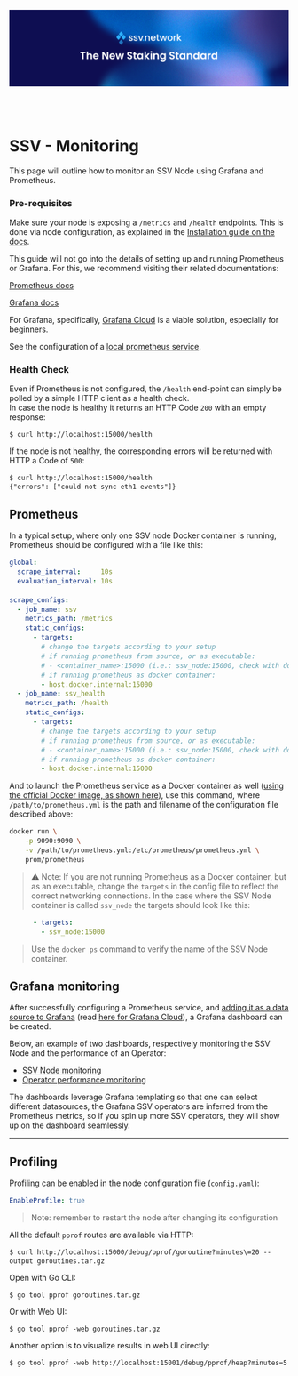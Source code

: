 [<img src="../docs/resources/ssv_header_image.png" >](https://www.ssvlabs.io/)

<br>
<br>


# SSV - Monitoring

This page will outline how to monitor an SSV Node using Grafana and Prometheus.
### Pre-requisites
Make sure your node is exposing a `/metrics` and `/health` endpoints. This is done via node configuration, as explained in the [Installation guide on the docs](https://docs.ssv.network/run-a-node/operator-node/installation#create-configuration-file).

This guide will not go into the details of setting up and running Prometheus or Grafana. For this, we recommend visiting their related documentations:

[Prometheus docs](https://prometheus.io/docs/introduction/overview/)

[Grafana docs](https://grafana.com/docs/)

For Grafana, specifically, [Grafana Cloud](https://grafana.com/docs/grafana-cloud/) is a viable solution, especially for beginners.

See the configuration of a [local prometheus service](prometheus/prometheus.yaml).

### Health Check

Even if Prometheus is not configured, the `/health` end-point can simply be polled by a simple HTTP client as a health check. \
In case the node is healthy it returns an HTTP Code `200` with an empty response:
```shell
$ curl http://localhost:15000/health
```

If the node is not healthy, the corresponding errors will be returned with HTTP a Code of `500`:
```shell
$ curl http://localhost:15000/health
{"errors": ["could not sync eth1 events"]}
```

## Prometheus

In a typical setup, where only one SSV node Docker container is running, Prometheus should be configured with a file like this:

```yaml
global:
  scrape_interval:     10s
  evaluation_interval: 10s

scrape_configs:
  - job_name: ssv
    metrics_path: /metrics
    static_configs:
      - targets:
        # change the targets according to your setup
        # if running prometheus from source, or as executable:
        # - <container_name>:15000 (i.e.: ssv_node:15000, check with docker ps command)
        # if running prometheus as docker container:
        - host.docker.internal:15000
  - job_name: ssv_health
    metrics_path: /health
    static_configs:
      - targets:
        # change the targets according to your setup
        # if running prometheus from source, or as executable:
        # - <container_name>:15000 (i.e.: ssv_node:15000, check with docker ps command)
        # if running prometheus as docker container:
        - host.docker.internal:15000

```

And to launch the Prometheus service as a Docker container as well ([using the official Docker image, as shown here](https://hub.docker.com/r/prom/prometheus)), use this command, where `/path/to/prometheus.yml` is the path and filename of the configuration file described above:

```bash
docker run \
    -p 9090:9090 \
    -v /path/to/prometheus.yml:/etc/prometheus/prometheus.yml \
    prom/prometheus
```


> ⚠️ Note: If you are not running Prometheus as a Docker container, but as an executable, change the `targets` in the config file to reflect the correct networking connections. In the case where the SSV Node container is called `ssv_node` the targets should look like this:

```yaml
      - targets:
        - ssv_node:15000
```

> Use the `docker ps` command to verify the name of the SSV Node container.

## Grafana monitoring

After successfully configuring a Prometheus service, and [adding it as a data source to Grafana](https://grafana.com/docs/grafana/latest/datasources/prometheus/configure-prometheus-data-source/) (read [here for Grafana Cloud](https://grafana.com/docs/grafana-cloud/connect-externally-hosted/data-sources/prometheus/configure-prometheus-data-source/)), a Grafana dashboard can be created.

Below, an example of two dashboards, respectively monitoring the SSV Node and the performance of an Operator:

* [SSV Node monitoring](grafana/dashboard_ssv_node.json)
* [Operator performance monitoring](grafana/dashboard_ssv_operator_performance.json.json)

The dashboards leverage Grafana templating so that one can select different datasources, the Grafana SSV operators are inferred from the Prometheus metrics, so if you spin up more SSV operators, they will show up on the dashboard seamlessly. 

--- 
## Profiling

Profiling can be enabled in the node configuration file (`config.yaml`):
```yaml
EnableProfile: true
```
> Note: remember to restart the node after changing its configuration

All the default `pprof` routes are available via HTTP:
```shell
$ curl http://localhost:15000/debug/pprof/goroutine?minutes\=20 --output goroutines.tar.gz
```

Open with Go CLI:
```shell
$ go tool pprof goroutines.tar.gz
```

Or with Web UI:
```shell
$ go tool pprof -web goroutines.tar.gz
```

Another option is to visualize results in web UI directly:
```shell
$ go tool pprof -web http://localhost:15001/debug/pprof/heap?minutes=5
```
